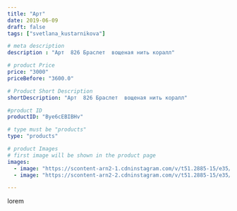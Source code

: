 ```yaml
---
title: "Арт"
date: 2019-06-09
draft: false
tags: ["svetlana_kustarnikova"]

# meta description
description : "Арт  826 Браслет  вощеная нить коралл"

# product Price
price: "3000"
priceBefore: "3600.0"

# Product Short Description
shortDescription: "Арт  826 Браслет  вощеная нить коралл"

#product ID
productID: "Bye6cEBIBHv"

# type must be "products"
type: "products"

# product Images
# first image will be shown in the product page
images:
  - image: "https://scontent-arn2-1.cdninstagram.com/v/t51.2885-15/e35/61225430_775197862894691_3933803076594666047_n.jpg?_nc_ht=scontent-arn2-1.cdninstagram.com&_nc_cat=111&_nc_ohc=SFRQqsK5qmMAX9gcs-3&se=8&tp=1&oh=a66c735aab779ff431689a9112ff5b85&oe=605E6DD9&ig_cache_key=MjA2MjM0MjY3MjkxMzQ2Nzg1Mg%3D%3D.2"
  - image: "https://scontent-arn2-2.cdninstagram.com/v/t51.2885-15/e35/61157097_2365397480385233_3734582653185141585_n.jpg?_nc_ht=scontent-arn2-2.cdninstagram.com&_nc_cat=105&_nc_ohc=r1J3pLzRUO8AX81VqRE&se=8&tp=1&oh=5f10053363019d8dad447b4ca26ce590&oe=6060D9C0&ig_cache_key=MjA2MjM0MjY3MjkyMTcyNzA2Nw%3D%3D.2"

---
```

lorem
